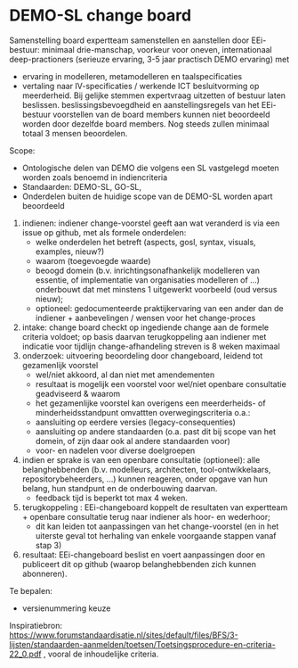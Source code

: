 # DEMO-SL change board

Samenstelling board ⁠expertteam samenstellen en aanstellen door EEi-bestuur:
   minimaal drie-manschap, voorkeur voor oneven, internationaal
   deep-practioners (serieuze ervaring, 3-5 jaar practisch DEMO ervaring) met 
   + ervaring in modelleren, metamodelleren en taalspecificaties
   + vertaling naar IV-specificaties / werkende ICT
   besluitvorming op meerderheid. Bij gelijke stemmen expertvraag uitzetten of bestuur laten beslissen.
   beslissingsbevoegdheid en aanstellingsregels van het EEi-bestuur
   voorstellen van de board members kunnen niet beoordeeld worden door dezelfde board members. Nog steeds zullen minimaal totaal 3 mensen beoordelen.

Scope:
- Ontologische delen van DEMO die volgens een SL vastgelegd moeten worden zoals benoemd in indiencriteria
- Standaarden: DEMO-SL, GO-SL, 
- Onderdelen buiten de huidige scope van de DEMO-SL worden apart beoordeeld

1. indienen: indiener change-voorstel geeft aan wat veranderd is via een issue op github, met als formele onderdelen:
   + welke onderdelen het betreft (aspects, gosl, syntax, visuals, examples, nieuw?)
   + waarom (toegevoegde waarde)
   + beoogd domein (b.v. inrichtingsonafhankelijk modelleren van essentie, of implementatie van organisaties modelleren of …) onderbouwt dat met minstens 1 uitgewerkt voorbeeld (oud versus nieuw);
   + optioneel: gedocumenteerde praktijkervaring van een ander dan de indiener + aanbevelingen / wensen voor het change-proces
2. intake: change board checkt op ingediende change aan de formele criteria voldoet;
   op basis daarvan terugkoppeling aan indiener met indicatie voor tijdlijn change-afhandeling
   streven is 8 weken maximaal
3. onderzoek: ⁠uitvoering beoordeling door changeboard,
   leidend tot gezamenlijk voorstel
   - wel/niet akkoord, al dan niet met amendementen
   - resultaat is mogelijk een voorstel voor wel/niet openbare consultatie geadviseerd & waarom
   - het gezamenlijke voorstel kan overigens een meerderheids- of minderheidsstandpunt omvattten
   overwegingscriteria o.a.:
   - aansluiting op eerdere versies (legacy-consequenties)
   - aansluiting op andere standaarden (o.a. past dit bij scope van het domein, of zijn daar ook al andere standaarden voor)
   - voor- en nadelen voor diverse doelgroepen
4. ⁠indien er sprake is van een openbare consultatie (optioneel):
   alle belanghebbenden (b.v. modelleurs, architecten, tool-ontwikkelaars, repositorybeheerders, …) kunnen reageren,
   onder opgave van hun belang, hun standpunt en de onderbouwing daarvan.
   - feedback tijd is beperkt tot max 4 weken.
5. ⁠terugkoppeling : EEi-changeboard koppelt de resultaten van expertteam + openbare consultatie terug naar indiener als hoor- en wederhoor;
   - dit kan leiden tot aanpassingen van het change-voorstel (en in het uiterste geval tot herhaling van enkele voorgaande stappen vanaf stap 3)
6. ⁠resultaat: EEi-changeboard beslist en voert aanpassingen door en publiceert dit op github (waarop belanghebbenden zich kunnen abonneren).

Te bepalen:
- versienummering keuze


Inspiratiebron: https://www.forumstandaardisatie.nl/sites/default/files/BFS/3-lijsten/standaarden-aanmelden/toetsen/Toetsingsprocedure-en-criteria-22_0.pdf , vooral de inhoudelijke criteria.
